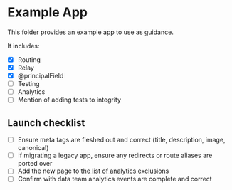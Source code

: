 # Example App

This folder provides an example app to use as guidance.

It includes:

- [x] Routing
- [x] Relay
- [x] @principalField
- [ ] Testing
- [ ] Analytics
- [ ] Mention of adding tests to integrity

## Launch checklist

- [ ] Ensure meta tags are fleshed out and correct (title, description, image, canonical)
- [ ] If migrating a legacy app, ensure any redirects or route aliases are ported over
- [ ] Add the new page to [the list of analytics exclusions](https://github.com/artsy/force/blob/master/src/desktop/assets/analytics.ts)
- [ ] Confirm with data team analytics events are complete and correct
